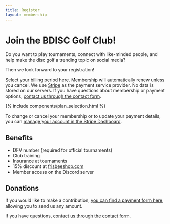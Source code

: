 ```yaml
---
title: Register
layout: membership
---
```


# Join the BDISC Golf Club!

Do you want to play tournaments, connect with like-minded people, and help make the disc golf a trending topic on social media?

Then we look forward to your registration!

Select your billing period here. Membership will automatically renew unless you cancel. We use [Stripe](https://stripe.com/de) as the payment service provider. No data is stored on our servers. If you have questions about membership or payment options, [contact us through the contact form](/contact/).

{% include components/plan_selection.html %}

To change or cancel your membership or to update your payment details, you can [manage your account in the Stripe Dashboard](https://billing.stripe.com/p/login/3cseY17778iO6Vq6oo).

## Benefits

- DFV number (required for official tournaments)
- Club training
- Insurance at tournaments
- 15% discount at [frisbeeshop.com](https://frisbeeshop.com)
- Member access on the Discord server

## Donations

If you would like to make a contribution, [you can find a payment form here](https://buy.stripe.com/5kAdULfSzh02eOIdQV), allowing you to send us any amount.

If you have questions, [contact us through the contact form](/contact/).


